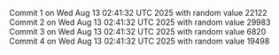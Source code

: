 Commit 1 on Wed Aug 13 02:41:32 UTC 2025 with random value 22122
Commit 2 on Wed Aug 13 02:41:32 UTC 2025 with random value 29983
Commit 3 on Wed Aug 13 02:41:32 UTC 2025 with random value 6820
Commit 4 on Wed Aug 13 02:41:32 UTC 2025 with random value 19498
